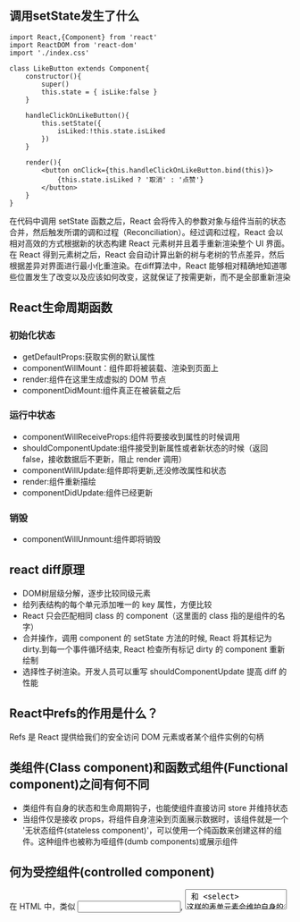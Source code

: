 ## 调用setState发生了什么
````
import React,{Component} from 'react'
import ReactDOM from 'react-dom'
import './index.css'

class LikeButton extends Component{
    constructor(){
        super()
        this.state = { isLike:false }
    }

    handleClickOnLikeButton(){
        this.setState({
            isLiked:!this.state.isLiked
        })
    }

    render(){
        <button onClick={this.handleClickOnLikeButton.bind(this)}>
            {this.state.isLiked ? '取消' : '点赞'} 
        </button>
    }
}
````
在代码中调用 setState 函数之后，React 会将传入的参数对象与组件当前的状态合并，然后触发所谓的调和过程（Reconciliation）。经过调和过程，React 会以相对高效的方式根据新的状态构建 React 元素树并且着手重新渲染整个 UI 界面。在 React 得到元素树之后，React 会自动计算出新的树与老树的节点差异，然后根据差异对界面进行最小化重渲染。在diff算法中，React 能够相对精确地知道哪些位置发生了改变以及应该如何改变，这就保证了按需更新，而不是全部重新渲染
## React生命周期函数
### 初始化状态
* getDefaultProps:获取实例的默认属性
* componentWillMount：组件即将被装载、渲染到页面上
* render:组件在这里生成虚拟的 DOM 节点
* componentDidMount:组件真正在被装载之后
### 运行中状态
* componentWillReceiveProps:组件将要接收到属性的时候调用
* shouldComponentUpdate:组件接受到新属性或者新状态的时候（返回 false，接收数据后不更新，阻止 render 调用）
* componentWillUpdate:组件即将更新,还没修改属性和状态
* render:组件重新描绘
* componentDidUpdate:组件已经更新
### 销毁
* componentWillUnmount:组件即将销毁
## react diff原理
* DOM树层级分解，逐步比较同级元素
* 给列表结构的每个单元添加唯一的 key 属性，方便比较
* React 只会匹配相同 class 的 component（这里面的 class 指的是组件的名字）
* 合并操作，调用 component 的 setState 方法的时候, React 将其标记为 dirty.到每一个事件循环结束, React 检查所有标记 dirty 的 component 重新绘制
* 选择性子树渲染。开发人员可以重写 shouldComponentUpdate 提高 diff 的性能
## React中refs的作用是什么？
Refs 是 React 提供给我们的安全访问 DOM 元素或者某个组件实例的句柄
## 类组件(Class component)和函数式组件(Functional component)之间有何不同
* 类组件有自身的状态和生命周期钩子，也能使组件直接访问 store 并维持状态
* 当组件仅是接收 props，将组件自身渲染到页面展示数据时，该组件就是一个 '无状态组件(stateless component)'，可以使用一个纯函数来创建这样的组件。这种组件也被称为哑组件(dumb components)或展示组件
## 何为受控组件(controlled component)
在 HTML 中，类似 <input>, <textarea> 和 <select> 这样的表单元素会维护自身的状态，并基于用户的输入来更新。当用户提交表单时，前面提到的元素的值将随表单一起被发送。但在 React 中会有些不同，包含表单元素的组件将会在 state 中追踪输入的值，并且每次调用回调函数时，如 onChange 会更新 state，重新渲染组件。一个输入表单元素，它的值通过 React 的这种方式来控制，这样的元素就被称为"受控元素
